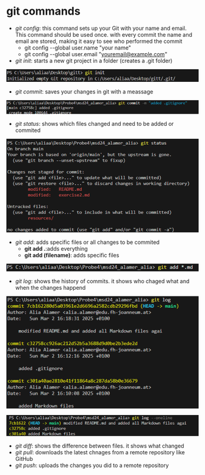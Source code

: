 # git commands

- _git config_: this command sets up your Git with your name and email.
This command should be used once. with every commit the name and email are stored, making it easy to see who performed the commit
  - git config --global user.name "your name"
  - git config --global user.email "<youremail@example.com>"
- _git init_: starts a new git project in a folder (creates a .git folder)

![git init](resources\images\gitInit.png)

- _git commit_: saves your changes in git with a meassage

![git commit](resources\images\gitCommit.png)

- _git status_: shows which files changed and need to be added or commited

![git status](resources\images\gitStatus.png)

- _git add_: adds specific files or all changes to be commited
  - **git add .**:adds everything
  - **git add (filename)**: adds specific files

![git add](resources\images\gitAdd.png)

- _git log_: shows the history of commits. it shows who chaged what and when the changes happend

![git log](resources\images\gitLog.png)

![alt text](resources\images\gitLog2.png)

- _git diff_: shows the difference between files. it shows what changed
- _git pull_: downloads the latest chnages from a remote repository like GitHub
- _git push_: uploads the changes you did to a remote repository
